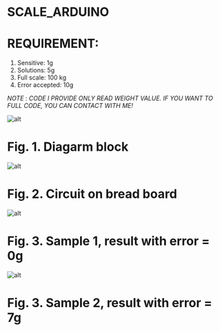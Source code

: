 # SCALE_ARDUINO
# REQUIREMENT:
1. Sensitive: 1g
2. Solutions: 5g
3. Full scale: 100 kg
4. Error accepted: 10g

*NOTE* : *CODE I PROVIDE ONLY READ WEIGHT VALUE. IF YOU WANT TO FULL CODE, YOU CAN CONTACT WITH ME!*

![alt](https://scontent.fsgn5-14.fna.fbcdn.net/v/t1.15752-9/364399787_242451088135658_1794540962370081458_n.png?_nc_cat=101&ccb=1-7&_nc_sid=ae9488&_nc_ohc=SjurIqSxOW4AX-KHsfz&_nc_ht=scontent.fsgn5-14.fna&oh=03_AdTE9bwU_dhyNA7gXy1gFtByeen6-AIxuBO_p_7g8BiRzw&oe=64F51418)
# Fig. 1. Diagarm block
![alt](https://scontent.fsgn5-11.fna.fbcdn.net/v/t1.15752-9/364427417_822182709396960_3605243314915900489_n.jpg?_nc_cat=110&ccb=1-7&_nc_sid=ae9488&_nc_ohc=YVyrYoAMHVoAX9iYHWI&_nc_ht=scontent.fsgn5-11.fna&oh=03_AdSA90q67CYQkHvQrOxG64fbgqVwUm1G2aUkbe21TUes7Q&oe=64F51438)
# Fig. 2. Circuit on bread board
![alt](https://scontent.fsgn5-10.fna.fbcdn.net/v/t1.15752-9/364394754_675023357355385_2076852650481762909_n.png?_nc_cat=107&ccb=1-7&_nc_sid=ae9488&_nc_ohc=JG7jeevou6kAX9VUX2g&_nc_ht=scontent.fsgn5-10.fna&oh=03_AdQJb0hU8h9fqVgce9gj1--4WoJW8wPSfTCxZM31vQvc5w&oe=64F500B3)
# Fig. 3. Sample 1, result with error = 0g
![alt](https://scontent.fsgn5-14.fna.fbcdn.net/v/t1.15752-9/364428290_793955912371163_3494781712590980902_n.png?_nc_cat=101&ccb=1-7&_nc_sid=ae9488&_nc_ohc=fi31D8i7VPEAX_s7Oou&_nc_ht=scontent.fsgn5-14.fna&oh=03_AdTPH9WczGGuONHixnVVeTbkPOIc2ba6Sk2xAFJy3Dp2YA&oe=64F516A8)
# Fig. 3. Sample 2, result with error = 7g
